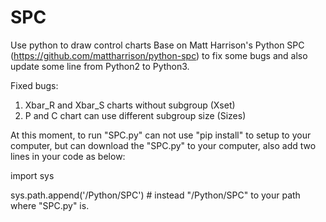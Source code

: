# SPC
Use python to draw control charts
Base on Matt Harrison's Python SPC (https://github.com/mattharrison/python-spc) to fix some bugs and also update some line from Python2 to Python3.

Fixed bugs:
1. Xbar_R and Xbar_S charts without subgroup (Xset)
2. P and C chart can use different subgroup size (Sizes)

At this moment, to run "SPC.py" can not use "pip install" to setup to your computer, 
but can download the "SPC.py" to your computer, also add two lines in your code as below:


import sys

sys.path.append('/Python/SPC')  # instead "/Python/SPC" to your path where "SPC.py" is.
